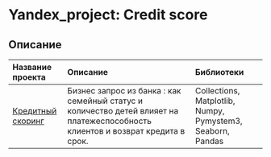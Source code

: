 <H1>Yandex_project: Credit score</H1>

<H2>Описание</H2>

| Название проекта         | Описание               | Библиотеки           |
| :------------------------| :--------------------- |:----------------------------------|
| [Кредитный скоринг](credit_score) | Бизнес запрос из банка : как семейный статус и количество детей влияет на платежеспособность клиентов и возврат кредита в срок. | Collections, Matplotlib, Numpy, Pymystem3, Seaborn, Pandas|
